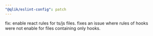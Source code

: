 ```yaml
---
"@qlik/eslint-config": patch
---
```


fix: enable react rules for ts/js files. fixes an issue where rules of hooks were not enable for files containing only hooks.

